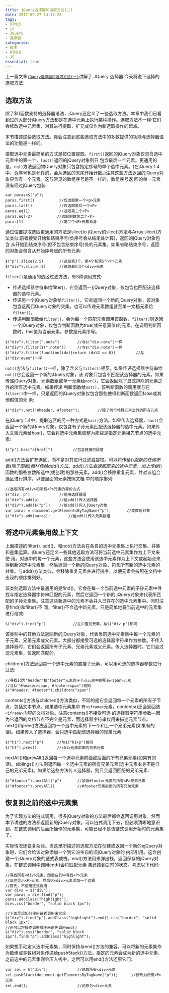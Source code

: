 ```yaml
---
title: jQuery选择器和选取方法(二)
date: 2017-09-27 14:17:23
tags:
- HTML5
- js
- JQuery
- 选择器
categories:
- 技术
- HTML5
- JS
essential: true
---
```

上一篇文章<a href="https://lovexinforever.github.io/2017/09/26/jQuery选择器和选取方法/">`jQuery选择器和选取方法(一)`</a>讲解了 JQuery 选择器.今天将说下选择的选取方法.
<!--more-->
选取方法
----------
除了$()函数支持的选择器语法，jQuery还定义了一些选取方法。本章中我们已看到过的大部分jQuery方法都是在选中元素上执行某种操作。选取方法不一样:它们会修改选中元素集，对其进行提取、扩充或仅作为新选取操作的起点。

本节描述这些选取方法。你会注意到这些选取方法中的多数提供的功能与选择器语法的功能是一样的。

提取选中元素最简单的方式是按位置提取。`first()`返回的jQuery对象仅包含选中元素中的第一个，`last()`返回的jQuery对象则只 包含最后一个元素。更通用的是，`eq()`方法返回物Query对象只包含指定序号的单个选中元素。(在jQuery 1.4中，负序号也是允许的，会从选区的末尾开始计数。)注意这些方法返回的jQuery对象只含有一个元素。这与常见的数组序号是不一样的，数组序号返 回的单一元素没有经过jQuery包装:
```
var paras=$("p");
paras.first()           //仅选取第一个<p>元素
paras.last()            //仅选取最后一个<P>
paras.eq(1)             //选取第二个<P>
paras.eq(-2)           //选取倒数第二个<P>
paras[1]                //第二个<P>元素自身
```
通过位置提取选区更通用的方法是slice()o jQuery的slice()方法与Array.slice()方法类似:前者接受开始和结束序号(负序号会从结尾处计算)，返回的jQuery对象包含 从开始到结束序号(但不包含结束序号)处的元素集。如果省略结束序号，返回的对象会包含从开始序号起的所有元素:
```
$("p").slice(2,5)       //选取第3个、第4个和第5个<P>元素
$("div").slice(-3)      //选取最后3个<div>元素
```
`filter()`是通用的选区过滤方法，有3种调用方式:
- 传递选择器字符串给filter()，它会返回一}jQuery对象，仅包含也匹配该选择器的选中元素。
- 传递另一个jQuery对象给`filter()`，它会返回一个新的jQuery对象，该对象包含这两们Query对象的交集。也可以传递元素数组甚至单一文档元素给`filter()`。
- 传递判断函数给`filter()`，会为每一个匹配元素调用该函数，`filter()`则返回一个jQuery对象，仅包含判断函数为true(或任意真值)的元素。在调用判断函数时，this值为当前元素，参数是元素序号。

```
$("div").filter(".note")        //与$("div.note")一样
$("div").filter($(".note"))     //与$("div.note")一样
$("div").filter(function(idx){return idx%2 == 0})         //与$("div:even")一样
```
`not()`方法与`filter()`一样，除了含义与`filter()`相反。如果传递选择器字符串给`not()`它会返回一个新的jQuery对象，该 对象只包含不匹配该选择器的元素。如果传递jQuery对象、元素数组或单一元素给`not()`，它会返回除了显式排除的元素之外的所有选中元素。如果传递 判断函数给`not()`，该判断函数的调用就与在`filter()`中一样，只是返回的jQuery对象仅包含那些使得判断函数返回false或其他假值的元 素:
```
$("div").not("#header, #footer");        //除了两个特殊元素之外的所有元素
```
在jQuery 1.4中，提取选区的另一种方式是`has()`方法。如果传入选择器，`has()`会返回一个新的jQuery对象，仅包含有子孙元素匹配该选择器的选中元素。如果传入文档元素给has()，它会将选中元素集调整为那些是指定元素祖先节点的选中元素:
```
$("p").has("a[href]")         //包含链接的段落
```

add()方法会扩充选区，而不是对其进行过滤或提取。可以将传给$()函数的任何参数(除了函数)照样传给add()方法。add()方法会返回 原来的选中元素，加上传给$()函数的那些参数所选中(或创建)的那些元素。add()会移除重复元素，并对该组合选区进行排序，以便里面的元素按照文档 中的顺序排列:
```
//选取所有<div>和所有<P>元素的等价方式
$("div, p")             //使用选择器组
$("div").add(p)         //给add()传入选择器
$("div").add($("p"))    //给add()传入jQuery对象
var paras = document.getElementsByTagName("p");       //类数组对象
$("div").add(paras);        //给add()传入元素数组 
```

将选中元素集用做上下文
----------
上面描述的filter(). add()、和not()方法会在各自的选中元素集上执行交集、并集和差集运算。jQuery还定义一些其他选取方法可将当前选中元素集作为上下文来使 用。对选中的每一个元素，这些方法会使用该选中元素作为上下文或起始点来得到新的选中元素集，然后返回一个新的jQuery对象，包含所有新的选中元素的 并集。与add()方法类似，会移除重复元素并进行排序，以便元素会按照在文档中出现的顺序排列好。

该类别选取方法中最通用的是find()。它会在每一个当前选中元素的子孙元素中寻找与指定选择器字符串匹配的元素，然后它返回一个新的 jQuery对象来代表所匹配的子孙元素集。注意这些新选中的元素不会并入已存在的选中元素集中。同时注意find()和filter()不 同，filter()不会选中新元素，只是简单地将当前选中的元素集进行缩减:
```
$("div").find("p")            //在中查找元素，与$("div p")相同
```
该类别中的其他方法返回新的jQuery对象，代表当前选中元素集中每一个元素的子元素、兄弟元素或父元素。大部分都接受可选的选择器字符串作为参数。不传入选择器时，它们会返回所有子元素、兄弟元素或父元素。传入选择器时，它们会过滤元素集，仅返回匹配的。

children()方法返回每一个选中元素的直接子元素，可以用可选的选择器参数进行过滤:
```
//寻找id为"header"和"footer"元素的子节点元素中的所有<span>元素
//与$("#header>span, #footer>span")相同
$("#header, #footer").children("span")
```
contents()方法与children()方法类似，不同的是它会返回每一个元素的所有子节点，包括文本节点。如果选中元素集中 有`<iframe>`元素，contents()还会返回该`<iframe>`内容的文档对象。注意contents()不接受可选 的选择器字符串参数—因为它返回的文档节点不完全是元素，而选择器字符串仅用来描述元素节点。
next()和prev()方法返回每一个选中元素的下一个和上一个兄弟元素(如果有的话)。如果传入了选择器，会只选中匹配该选择器的兄弟元素:
```
$("h1").next("p")      //与$("h1+p")相同
$("h1").prev()         //<h1>元素前面的兄弟元素
```
nextAll()和prevAll()返回每一个选中元素前面或后面的所有兄弟元素(如果有的话)。siblings()方法则返回每一个选中元素的所有兄弟元素(选中元素本身不是自己的兄弟元素)。如果给这些方法传人选择器，则只会返回匹配的兄弟元素:
```
$("#footer").nextAll("p")       //紧跟#footer元素的所有<P>兄弟元素
$("#footer").prevAll()          //#footer元素前面的所有兄弟元素
```
恢复到之前的选中元素集
----------
为了实现方法的链式调用，很多jQuery对象的方法最后都会返回调用对象。然而本节讲述的方法都返回新的jQuery对象。可以链式调用下去，但必须清晰地意识到，在链式调用的后面所操作的元素集，可能已经不是该链式调用开始时的元素集了。

实际情况还要复杂些。当这里所描述的选取方法在创建或返回一个新的ejQuery对象时，它们会给该对象添加一个到它派生自的旧jQuery对象的 内部引用。这会创建一个jQuery对象的链式表或栈。end()方法用来弹出栈，返回保存的jQuery对象。在链式调用中调用end()会将匹配元素 集还原到之前的状态。考虑以下代码:
```
//寻找所有<div>元素，然后在其中寻找<P>元素
//高亮显示<P>元素，然后给<div>元素添加一个边框
//首先，不使用链式调用
var divs = $("div");
var paras = div.find("p");
paras.addClass("highlight");
divs.css("border", "solid black 1px");
 
//下面展现如何使用链式调用来实现
$("div").find("p").addClass("highlight").end().css("border", "solid black 1px");
//还可以将操作调换顺序来避免调用end()
$("div").css("border", "solid block 1px").find("p").addClass("highlight");
```
如果想手动定义选中元素集，同时保持与end()方法的兼容，可以将新的元素集作为数组或类数组对象传递给push5tack()方法。指定的元素会成为新的选中元素，之前选中的元素集则会压入栈中，之后可以用end()方法还原它们:
```
var sel = $("div");             //选取所有<div>元素
sel.pushStack(document.getElementsByTagName("p"));      //修改为所有<P>元素
sel.end();                      //还原为<div>元素
```


